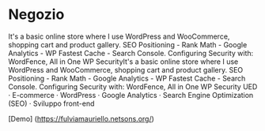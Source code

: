 # Negozio

It's a basic online store where I use WordPress and WooCommerce, shopping cart and product gallery.
SEO Positioning - Rank Math - Google Analytics - WP Fastest Cache - Search Console.
Configuring Security with: WordFence, All in One WP SecurityIt's a basic online store where I use WordPress and WooCommerce, shopping cart and product gallery. 
SEO Positioning - Rank Math - Google Analytics - WP Fastest Cache - Search Console. 
Configuring Security with: WordFence, All in One WP Security
UED · E-commerce · WordPress · Google Analytics · Search Engine Optimization (SEO) · Sviluppo front-end

[Demo] (https://fulviamauriello.netsons.org/)
